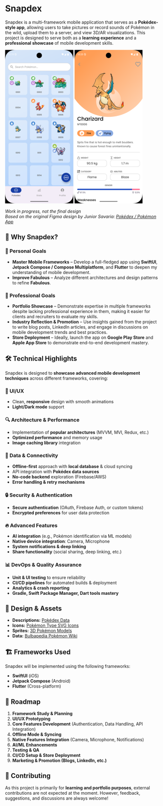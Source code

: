 # Snapdex

Snapdex is a multi-framework mobile application that serves as a **Pokédex-style app**, allowing users to take pictures or record sounds of Pokémon in the wild, upload them to a server, and view 3D/AR visualizations. This project is designed to serve both as a **learning experience** and a **professional showcase** of mobile development skills.

<img src="images/screen1.png" height="500" />
<img src="images/screen2.png" height="500" />

_Work in progress, not the final design_  
_Based on the original Figma design by Junior Savaria: [Pokédex / Pokémon App](https://www.figma.com/community/file/1202971127473077147)_

## 🚀 Why Snapdex?

### 🎯 Personal Goals
- **Master Mobile Frameworks** – Develop a full-fledged app using **SwiftUI**, **Jetpack Compose / Compose Multiplatform**, and **Flutter** to deepen my understanding of mobile development.
- **Improve Fabulous** – Analyze different architectures and design patterns to refine **Fabulous**.

### 💼 Professional Goals
- **Portfolio Showcase** – Demonstrate expertise in multiple frameworks despite lacking professional experience in them, making it easier for clients and recruiters to evaluate my skills.
- **Industry Reflection & Promotion** – Use insights gained from the project to write blog posts, LinkedIn articles, and engage in discussions on mobile development trends and best practices.
- **Store Deployment** – Ideally, launch the app on **Google Play Store** and **Apple App Store** to demonstrate end-to-end development mastery.

## 🛠️ Technical Highlights
Snapdex is designed to **showcase advanced mobile development techniques** across different frameworks, covering:

### 📱 UI/UX
- Clean, **responsive** design with smooth animations
- **Light/Dark mode** support

### 🔍 Architecture & Performance
- Implementation of **popular architectures** (MVVM, MVI, Redux, etc.)
- **Optimized performance** and memory usage
- **Image caching library** integration

### 📡 Data & Connectivity
- **Offline-first** approach with **local database** & cloud syncing
- API integration with **Pokédex data sources**
- **No-code backend** exploration (Firebase/AWS)
- **Error handling & retry mechanisms**

### 🔒 Security & Authentication
- **Secure authentication** (OAuth, Firebase Auth, or custom tokens)
- **Encrypted preferences** for user data protection

### 🔥 Advanced Features
- **AI integration** (e.g., Pokémon identification via ML models)
- **Native device integration**: Camera, Microphone
- **System notifications & deep linking**
- **Share functionality** (social sharing, deep linking, etc.)

### 📊 DevOps & Quality Assurance
- **Unit & UI testing** to ensure reliability
- **CI/CD pipelines** for automated builds & deployment
- **Analytics & crash reporting**
- **Gradle, Swift Package Manager, Dart tools mastery**

## 🎨 Design & Assets
- **Descriptions:** [Pokédex Data](https://www.pokemon.com/us/pokedex/venusaur)
- **Icons:** [Pokémon Type SVG Icons](https://github.com/duiker101/pokemon-type-svg-icons/tree/master/icons)
- **Sprites:** [3D Pokémon Models](https://projectpokemon.org/home/docs/spriteindex_148/3d-models-generation-1-pok%C3%A9mon-r90/)
- **Data:** [Bulbapedia Pokémon Wiki](https://bulbapedia.bulbagarden.net/wiki/Bulbasaur_(Pok%C3%A9mon))

## 🏗️ Frameworks Used
Snapdex will be implemented using the following frameworks:
- **SwiftUI** (iOS)
- **Jetpack Compose** (Android)
- **Flutter** (Cross-platform)

## 📌 Roadmap
1. **Framework Study & Planning**
2. **UI/UX Prototyping**
3. **Core Features Development** (Authentication, Data Handling, API Integration)
4. **Offline Mode & Syncing**
5. **Native Features Integration** (Camera, Microphone, Notifications)
6. **AI/ML Enhancements**
7. **Testing & QA**
8. **CI/CD Setup & Store Deployment**
9. **Marketing & Promotion (Blogs, LinkedIn, etc.)**

## 🤝 Contributing
As this project is primarily for **learning and portfolio purposes**, external contributions are not expected at the moment. However, feedback, suggestions, and discussions are always welcome!
